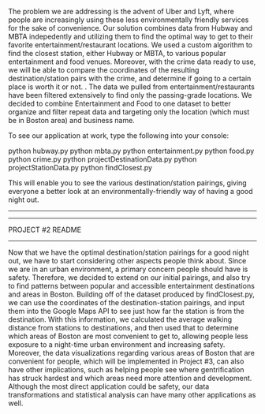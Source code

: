 The problem we are addressing is the advent of Uber and Lyft, where people are increasingly using these less environmentally friendly services for the sake of convenience. Our solution combines data from Hubway and MBTA indepedently and utilizing them to find the optimal way to get to their favorite entertainment/restaurant locations. We used a custom algorithm to find the closest station, either Hubway or MBTA, to various popular entertainment and food venues. Moreover, with the crime data ready to use, we will be able to compare the coordinates of the resulting destination/station pairs with the crime, and determine if going to a certain place is worth it or not. . The data we pulled from entertainment/restaurants have been filtered extensively to find only the passing-grade locations. We decided to combine Entertainment and Food to one dataset to better organize and filter repeat data and targeting only the location (which must be in Boston area) and business name.

To see our application at work, type the following into your console:

python hubway.py
python mbta.py
python entertainment.py
python food.py
python crime.py
python projectDestinationData.py
python projectStationData.py
python findClosest.py


This will enable you to see the various destination/station pairings, giving everyone a better look at an environmentally-friendly way of having a good night out.


-----------------------------------------------------------------
-----------------------------------------------------------------

PROJECT #2 README

-----------------------------------------------------------------

Now that we have the optimal destination/station pairings for a good night out, we have to start considering other aspects people think about. Since we are in an urban environment, a primary concern people should have is safety. Therefore, we decided to extend on our initial pairings, and also try to find patterns between popular and accessible entertainment destinations and areas in Boston. Building off of the dataset produced by findClosest.py, we can use the coordinates of the destination-station pairings, and input them into the Google Maps API to see just how far the station is from the destination. With this information, we calculated the average walking distance from stations to destinations, and then used that to determine which areas of Boston are most convenient to get to, allowing people less exposure to a night-time urban environment and increasing safety. Moreover, the data visualizations regarding various areas of Boston that are convenient for people, which will be implemented in Project #3, can also have other implications, such as helping people see where gentrification has struck hardest and which areas need more attention and development. Although the most direct application could be safety, our data transformations and statistical analysis can have many other applications as well.
